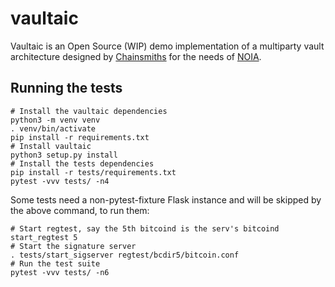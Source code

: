 # vaultaic

Vaultaic is an Open Source (WIP) demo implementation of a multiparty vault
architecture designed by [Chainsmiths](http://chainsmiths.com) for the needs of
[NOIA](http://www.noiacapital.com/).

## Running the tests

```
# Install the vaultaic dependencies
python3 -m venv venv
. venv/bin/activate
pip install -r requirements.txt
# Install vaultaic
python3 setup.py install
# Install the tests dependencies
pip install -r tests/requirements.txt
pytest -vvv tests/ -n4
```

Some tests need a non-pytest-fixture Flask instance and will be skipped by the
above command, to run them:
```
# Start regtest, say the 5th bitcoind is the serv's bitcoind
start_regtest 5
# Start the signature server
. tests/start_sigserver regtest/bcdir5/bitcoin.conf
# Run the test suite
pytest -vvv tests/ -n6
```

